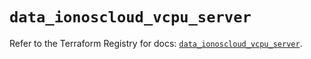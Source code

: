 # `data_ionoscloud_vcpu_server`

Refer to the Terraform Registry for docs: [`data_ionoscloud_vcpu_server`](https://registry.terraform.io/providers/ionos-cloud/ionoscloud/6.7.17/docs/data-sources/vcpu_server).
